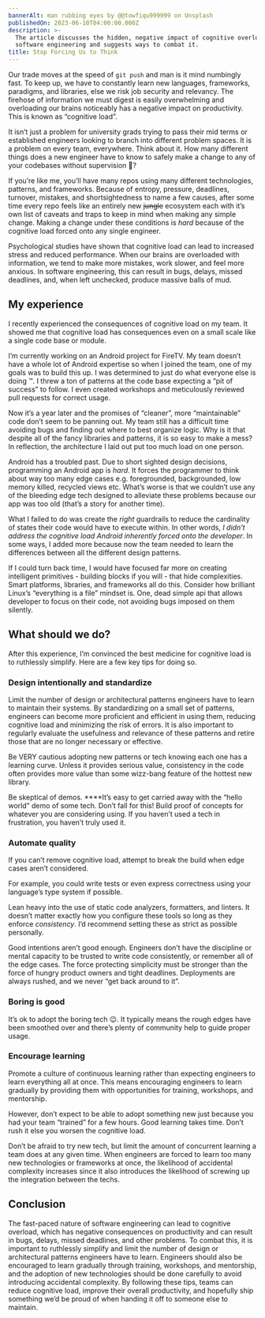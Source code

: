 ```yaml
---
bannerAlt: man rubbing eyes by @@towfiqu999999 on Unsplash
publishedOn: 2023-06-10T04:00:00.000Z
description: >-
  The article discusses the hidden, negative impact of cognitive overload in
  software engineering and suggests ways to combat it.
title: Stop Forcing Us to Think
---
```


Our trade moves at the speed of `git push` and man is it mind numbingly fast. To keep up, we have to constantly learn new languages, frameworks, paradigms, and libraries, else we risk job security and relevancy. The firehose of information we must digest is easily overwhelming and overloading our brains noticeably has a negative impact on productivity. This is known as “cognitive load”.

It isn’t just a problem for university grads trying to pass their mid terms or established engineers looking to branch into different problem spaces. It is a problem on every team, everywhere. Think about it. How many different things does a new engineer have to know to safely make a change to any of your codebases without supervision 👀?

If you’re like me, you’ll have many repos using many different technologies, patterns, and frameworks. Because of entropy, pressure, deadlines, turnover, mistakes, and shortsightedness to name a few causes, after some time every repo feels like an entirely new ~~jungle~~ ecosystem each with it’s own list of caveats and traps to keep in mind when making any simple change. Making a change under these conditions is _hard_ because of the cognitive load forced onto any single engineer.

Psychological studies have shown that cognitive load can lead to increased stress and reduced performance. When our brains are overloaded with information, we tend to make more mistakes, work slower, and feel more anxious. In software engineering, this can result in bugs, delays, missed deadlines, and, when left unchecked, produce massive balls of mud.

## My experience

I recently experienced the consequences of cognitive load on my team. It showed me that cognitive load has consequences even on a small scale like a single code base or module.

I’m currently working on an Android project for FireTV. My team doesn’t have a whole lot of Android expertise so when I joined the team, one of my goals was to build this up. I was determined to just do what everyone else is doing ™️. I threw a ton of patterns at the code base expecting a “pit of success” to follow. I even created workshops and meticulously reviewed pull requests for correct usage.

Now it’s a year later and the promises of “cleaner”, more “maintainable” code don’t seem to be panning out. My team still has a difficult time avoiding bugs and finding out where to best organize logic. Why is it that despite all of the fancy libraries and patterns, it is so easy to make a mess? In reflection, the architecture I laid out put too much load on one person.

Android has a troubled past. Due to short sighted design decisions, programming an Android app is _hard_. It forces the programmer to think about way too many edge cases e.g. foregrounded, backgrounded, low memory killed, recycled views etc. What’s worse is that we couldn’t use any of the bleeding edge tech designed to alleviate these problems because our app was too old (that’s a story for another time).

What I failed to do was create the _right_ guardrails to reduce the cardinality of states their code would have to execute within. In other words, _I didn’t address the cognitive load Android inherently forced onto the developer_. In some ways, I added more because now the team needed to learn the differences between all the different design patterns.

If I could turn back time, I would have focused far more on creating intelligent primitives - building blocks if you will - that hide complexities. Smart platforms, libraries, and frameworks all do this. Consider how brilliant Linux’s “everything is a file” mindset is. One, dead simple api that allows developer to focus on their code, not avoiding bugs imposed on them silently.

## What should we do?

After this experience, I’m convinced the best medicine for cognitive load is to ruthlessly simplify. Here are a few key tips for doing so.

### Design intentionally and standardize

Limit the number of design or architectural patterns engineers have to learn to maintain their systems. By standardizing on a small set of patterns, engineers can become more proficient and efficient in using them, reducing cognitive load and minimizing the risk of errors. It is also important to regularly evaluate the usefulness and relevance of these patterns and retire those that are no longer necessary or effective.

Be VERY cautious adopting new patterns or tech knowing each one has a learning curve. Unless it provides serious value, consistency in the code often provides more value than some wizz-bang feature of the hottest new library.

Be skeptical of demos. \*\*\*\*It’s easy to get carried away with the “hello world” demo of some tech. Don’t fall for this! Build proof of concepts for whatever you are considering using. If you haven’t used a tech in frustration, you haven’t truly used it.

### Automate quality

If you can’t remove cognitive load, attempt to break the build when edge cases aren’t considered.

For example, you could write tests or even express correctness using your language’s type system if possible.

Lean heavy into the use of static code analyzers, formatters, and linters. It doesn’t matter exactly how you configure these tools so long as they enforce _consistency_. I’d recommend setting these as strict as possible personally.

Good intentions aren’t good enough. Engineers don’t have the discipline or mental capacity to be trusted to write code consistently, or remember all of the edge cases. The force protecting simplicity must be stronger than the force of hungry product owners and tight deadlines. Deployments are always rushed, and we never “get back around to it”.

### Boring is good

It’s ok to adopt the boring tech 😉. It typically means the rough edges have been smoothed over and there’s plenty of community help to guide proper usage.

### Encourage learning

Promote a culture of continuous learning rather than expecting engineers to learn everything all at once. This means encouraging engineers to learn gradually by providing them with opportunities for training, workshops, and mentorship.

However, don’t expect to be able to adopt something new just because you had your team “trained” for a few hours. Good learning takes time. Don’t rush it else you worsen the cognitive load.

Don’t be afraid to try new tech, but limit the amount of concurrent learning a team does at any given time. When engineers are forced to learn too many new technologies or frameworks at once, the likelihood of accidental complexity increases since it also introduces the likelihood of screwing up the integration between the techs.

## Conclusion

The fast-paced nature of software engineering can lead to cognitive overload, which has negative consequences on productivity and can result in bugs, delays, missed deadlines, and other problems. To combat this, it is important to ruthlessly simplify and limit the number of design or architectural patterns engineers have to learn. Engineers should also be encouraged to learn gradually through training, workshops, and mentorship, and the adoption of new technologies should be done carefully to avoid introducing accidental complexity. By following these tips, teams can reduce cognitive load, improve their overall productivity, and hopefully ship something we’d be proud of when handing it off to someone else to maintain.
